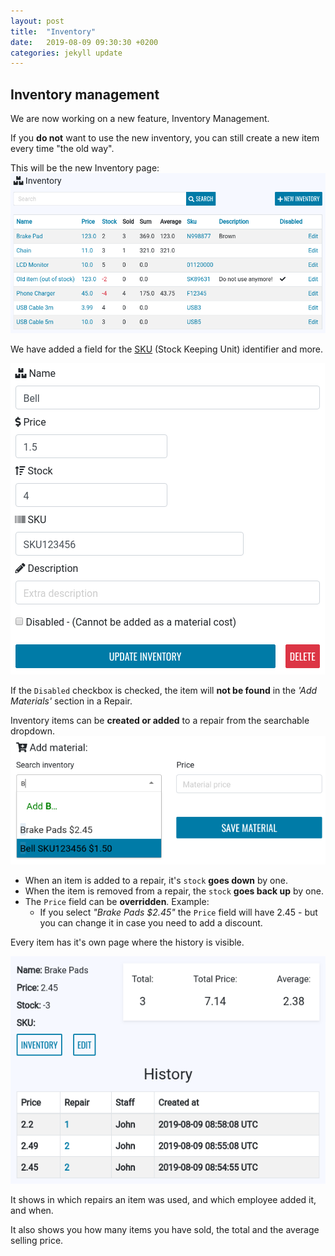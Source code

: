 ```yaml
---
layout: post
title:  "Inventory"
date:   2019-08-09 09:30:30 +0200
categories: jekyll update
---
```


## Inventory management

We are now working on a new feature, Inventory Management.

If you **do not** want to use the new inventory, you can still create a new item every time "the old way".

This will be the new Inventory page:
![inventory page](/assets/inventory.png "Inventory Page")


We have added a field for the [SKU](https://en.wikipedia.org/wiki/Stock_keeping_unit) (Stock Keeping Unit) identifier and more.

![inventory Edit](/assets/inventory_edit.png "Inventory Edit")

If the `Disabled` checkbox is checked, the item will **not be found** in the _'Add Materials'_ section in a Repair.


Inventory items can be **created or added** to a repair from the searchable dropdown.
![add material](/assets/add_material.png "add material")


* When an item is added to a repair, it's `stock` **goes down** by one.
* When the item is removed from a repair, the `stock` **goes back up** by one.
* The `Price` field can be **overridden**. Example:
   * If you select _"Brake Pads $2.45"_ the `Price` field will have 2.45 - but you can change it in case you need to add a discount.


Every item has it's own page where the history is visible.

![inventory history](/assets/inventory_history.png "Inventory history")

It shows in which repairs an item was used, and which employee added it, and when.

It also shows you how many items you have sold, the total and the average selling price.

